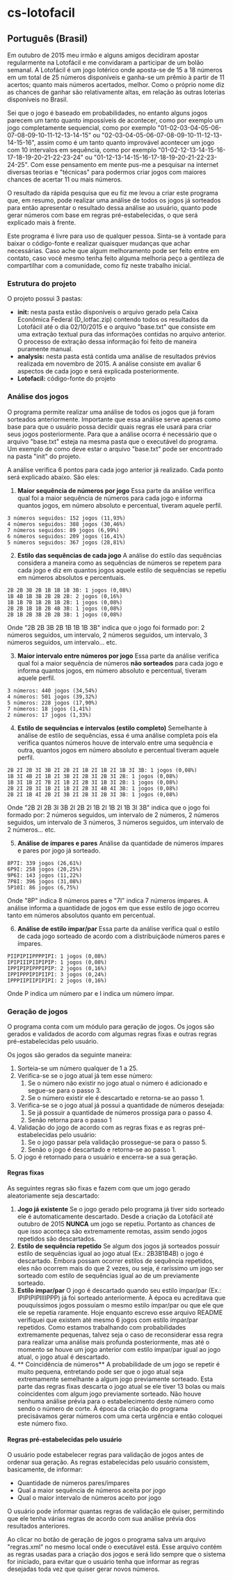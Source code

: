 # cs-lotofacil

## Português (Brasil)

Em outubro de 2015 meu irmão e alguns amigos decidiram apostar regularmente na Lotofácil e me convidaram a participar de um bolão semanal. A Lotofácil é um jogo lotérico onde aposta-se de 15 a 18 números em um total de 25 números disponíveis e ganha-se um prêmio à partir de 11 acertos; quanto mais números acertados, melhor. Como o próprio nome diz as chances de ganhar são relativamente altas, em relação às outras loterias disponíveis no Brasil.

Sei que o jogo é baseado em probabilidades, no entanto alguns jogos parecem um tanto quanto impossíveis de acontecer, como por exemplo um jogo completamente sequencial, como por exemplo "01-02-03-04-05-06-07-08-09-10-11-12-13-14-15" ou "02-03-04-05-06-07-08-09-10-11-12-13-14-15-16", assim como é um tanto quanto improvável acontecer um jogo com 10 intervalos em sequência, como por exemplo "01-02-12-13-14-15-16-17-18-19-20-21-22-23-24" ou "01-12-13-14-15-16-17-18-19-20-21-22-23-24-25". Com esse pensamento em mente pus-me a pesquisar na internet diversas teorias e "técnicas" para podermos criar jogos com maiores chances de acertar 11 ou mais números.

O resultado da rápida pesquisa que eu fiz me levou a criar este programa que, em resumo, pode realizar uma análise de todos os jogos já sorteados para então apresentar o resultado dessa análise ao usuário, quanto pode gerar números com base em regras pré-estabelecidas, o que será explicado mais à frente.

Este programa é livre para uso de qualquer pessoa. Sinta-se à vontade para baixar o código-fonte e realizar quaisquer mudanças que achar necessárias. Caso ache que algum melhoramento pode ser feito entre em contato, caso você mesmo tenha feito alguma melhoria peço a gentileza de compartilhar com a comunidade, como fiz neste trabalho inicial.

### Estrutura do projeto

O projeto possui 3 pastas:

* **init:** nesta pasta estão disponíveis o arquivo gerado pela Caixa Econômica Federal (D_lotfac.zip) contendo todos os resultados da Lotofácil até o dia 02/10/2015 e o arquivo "base.txt" que consiste em uma extração textual pura das informações contidas no arquivo anterior. O processo de extração dessa informação foi feito de maneira puramente manual.
* **analysis:** nesta pasta está contida uma análise de resultados prévios realizada em novembro de 2015. A análise consiste em avaliar 6 aspectos de cada jogo e será explicada posteriormente.
* **Lotofacil:** código-fonte do projeto

### Análise dos jogos

O programa permite realizar uma análise de todos os jogos que já foram sorteados anteriormente. Importante que essa análise serve apenas como base para que o usuário possa decidir quais regras ele usará para criar seus jogos posteriormente. Para que a análise ocorra é necessário que o arquivo "base.txt" esteja na mesma pasta que o executável do programa. Um exemplo de como deve estar o arquivo "base.txt" pode ser encontrado na pasta "init" do projeto.

A análise verifica 6 pontos para cada jogo anterior já realizado. Cada ponto será explicado abaixo. São eles:

1. **Maior sequência de números por jogo**
   Essa parte da análise verifica qual foi a maior sequência de números para cada jogo e informa quantos jogos, em número absoluto e percentual, tiveram aquele perfil.  
```
3 números seguidos: 152 jogos (11,93%)
4 números seguidos: 388 jogos (30,46%)
7 números seguidos: 89 jogos (6,99%)
6 números seguidos: 209 jogos (16,41%)
5 números seguidos: 367 jogos (28,81%)
```
2. **Estilo das sequências de cada jogo**
   A análise do estilo das sequências considera a maneira como as sequências de números se repetem para cada jogo e diz em quantos jogos aquele estilo de sequências se repetiu em números absolutos e percentuais.  
```
2B 2B 3B 2B 1B 1B 1B 3B: 1 jogos (0,08%)
1B 4B 1B 3B 2B 2B 2B: 2 jogos (0,16%)
1B 1B 7B 1B 2B 1B 2B: 1 jogos (0,08%)
2B 2B 1B 1B 2B 4B 3B: 1 jogos (0,08%)
2B 1B 2B 3B 2B 2B 3B: 1 jogos (0,08%)
```
   Onde "2B 2B 3B 2B 1B 1B 1B 3B" indica que o jogo foi formado por: 2 números seguidos, um intervalo, 2 números seguidos, um intervalo, 3 números seguidos, um intervalo... etc.  

3. **Maior intervalo entre números por jogo**
    Essa parte da análise verifica qual foi a maior sequência de números **não sorteados** para cada jogo e informa quantos jogos, em número absoluto e percentual, tiveram aquele perfil.  
```
3 números: 440 jogos (34,54%)
4 números: 501 jogos (39,32%)
5 números: 228 jogos (17,90%)
7 números: 18 jogos (1,41%)
2 números: 17 jogos (1,33%)
```

4. **Estilo de sequências e intervalos (estilo completo)**
   Semelhante à análise de estilo de sequências, essa é uma análise completa pois ela verifica quantos números houve de intervalo entre uma sequência e outra, quantos jogos em número absoluto e percentual tiveram aquele perfil.  
```
2B 2I 2B 3I 3B 2I 2B 2I 1B 2I 1B 2I 1B 3I 3B: 1 jogos (0,08%)
1B 3I 4B 2I 1B 2I 3B 2I 2B 3I 2B 3I 2B: 1 jogos (0,08%)
1B 3I 1B 2I 7B 2I 1B 2I 2B 3I 1B 3I 2B: 1 jogos (0,08%)
2B 2I 2B 3I 1B 2I 1B 2I 2B 3I 4B 4I 3B: 1 jogos (0,08%)
2B 2I 1B 4I 2B 2I 3B 2I 2B 3I 2B 3I 3B: 1 jogos (0,08%)
```
   Onde "2B 2I 2B 3I 3B 2I 2B 2I 1B 2I 1B 2I 1B 3I 3B" indica que o jogo foi formado por: 2 números seguidos, um intervalo de 2 números, 2 números seguidos, um intervalo de 3 números, 3 números seguidos, um intervalo de 2 números... etc.  

5. **Análise de ímpares e pares**
   Análise da quantidade de números ímpares e pares por jogo já sorteado.  
```
8P7I: 339 jogos (26,61%)
6P9I: 258 jogos (20,25%)
9P6I: 143 jogos (11,22%)
7P8I: 396 jogos (31,08%)
5P10I: 86 jogos (6,75%)
```
   Onde "8P" indica 8 números pares e "7I" indica 7 números ímpares. A análise informa a quantidade de jogos em que esse estilo de jogo ocorreu tanto em números absolutos quanto em percentual.  

6. **Análise de estilo ímpar/par**
   Essa parte da análise verifica qual o estilo de cada jogo sorteado de acordo com a distribuiçãode números pares e ímpares.  
```
PIIPIPIIPPPPIPI: 1 jogos (0,08%)
IPIPIIIPIIPIPIP: 1 jogos (0,08%)
IPPIPIPIPPPIPIP: 2 jogos (0,16%)
IPPIPPPIPIPIIPI: 3 jogos (0,24%)
IPPPIIPIIPIPIPI: 2 jogos (0,16%)
```
   Onde P indica um número par e I indica um número ímpar.

### Geração de jogos

O programa conta com um módulo para geração de jogos. Os jogos são gerados e validados de acordo com algumas regras fixas e outras regras pré-estabelecidas pelo usuário.

Os jogos são gerados da seguinte maneira:

1. Sorteia-se um número qualquer de 1 a 25.
2. Verifica-se se o jogo atual já tem esse número:
   1. Se o número não existir no jogo atual o número é adicionado e segue-se para o passo 3.
   2. Se o número existir ele é descartado e retorna-se ao passo 1.
3. Verifica-se se o jogo atual já possui a quantidade de números desejada:
   1. Se já possuir a quantidade de números prossiga para o passo 4.
   2. Senão retorna para o passo 1
4. Validação do jogo de acordo com as regras fixas e as regras pré-estabelecidas pelo usuário:
   1. Se o jogo passar pela validação prossegue-se para o passo 5.
   2. Senão o jogo é descartado e retorna-se ao passo 1.
5. O jogo é retornado para o usuário e encerra-se a sua geração.

#### Regras fixas

As seguintes regras são fixas e fazem com que um jogo gerado aleatoriamente seja descartado:

1. **Jogo já existente**
   Se o jogo gerado pelo programa já tiver sido sorteado ele é automaticamente descartado. Desde a criação da Lotofácil até outubro de 2015 **NUNCA** um jogo se repetiu. Portanto as chances de que isso aconteça são extremamente remotas, assim sendo jogos repetidos são descartados.  
2. **Estilo de sequência repetido**
   Se algum dos jogos já sorteados possuir estilo de sequências igual ao jogo atual (Ex.: 2B3B1B4B) o jogo é descartado. Embora possam ocorrer estilos de sequência repetidos, eles não ocorrem mais do que 2 vezes, ou seja, é raríssimo um jogo ser sorteado com estilo de sequências igual ao de um previamente sorteado.  
3. **Estilo ímpar/par**
   O jogo é descartado quando seu estilo ímpar/par (Ex.: IPIPIPIPIIIIPPP) já foi sorteado anteriormente. À época eu acreditava que pouquíssimos jogos possuíam o mesmo estilo ímpar/par ou que ele que ele se repetia raramente. Hoje enquanto escrevo esse arquivo README verifiquei que existem até mesmo 6 jogos com estilo ímpar/par repetidos. Como estamos trabalhando com probabilidades extremamente pequenas, talvez seja o caso de reconsiderar essa regra para realizar uma análise mais profunda posteriormente, mas até o momento se houve um jogo anterior com estilo ímpar/par igual ao jogo atual, o jogo atual é descartado.
4. ** Coincidência de números**
   A probabilidade de um jogo se repetir é muito pequena, entretando pode ser que o jogo atual seja extremamente semelhante a algum jogo previamente sorteado. Esta parte das regras fixas descarta o jogo atual se ele tiver 13 bolas ou mais coincidentes com algum jogo previamente sorteado. Não houve nenhuma análise prévia para o estabelecimento deste número como sendo o número de corte. À época da criação do programa precisávamos gerar números com uma certa urgência e então coloquei este número fixo.

#### Regras pré-estabelecidas pelo usuário

O usuário pode estabelecer regras para validação de jogos antes de ordenar sua geração. As regras estabelecidas pelo usuário consistem, basicamente, de informar:

* Quantidade de números pares/ímpares
* Qual a maior sequência de números aceita por jogo
* Qual o maior intervalo de números aceito por jogo

O usuário pode informar quantas regras de validação ele quiser, permitindo que ele tenha várias regras de acordo com sua análise prévia dos resultados anteriores.

Ao clicar no botão de geração de jogos o programa salva um arquivo "regras.xml" no mesmo local onde o executável está. Esse arquivo contém as regras usadas para a criação dos jogos e será lido sempre que o sistema for iniciado, para evitar que o usuário tenha que informar as regras desejadas toda vez que quiser gerar novos números.
